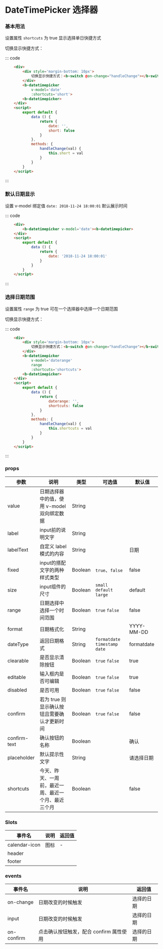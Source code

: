 # DateTimePicker 选择器

### 基本用法

设置属性 `shortcuts` 为 true 显示选择单日快捷方式

<div class='example'>
    <div class='example-box'>
        <div style='margin-bottom: 10px'>
            切换显示快捷方式：<b-switch @on-change="handleChange"></b-switch>
        </div>
        <b-datetimepicker 
            v-model='date' 
            :shortcuts='short'>
        <b-datetimepicker>
    </div>

::: code
```html
    <div>
        <div style='margin-bottom: 10px'>
            切换显示快捷方式：<b-switch @on-change="handleChange"></b-switch>
        </div>
        <b-datetimepicker 
            v-model='date' 
            :shortcuts='short'>
        <b-datetimepicker>
    </div>
    <script>
        export default {
            data () {
                return {
                    date: '',
                    short: false
                }
            },
            methods: {
                handleChange(val) {
                    this.short = val
                }
            }
        }
    </script>
```
:::
</div>

### 默认日期显示

设置 v-model 绑定值 `date: 2018-11-24 18:00:01` 默认展示时间

<div class='example'>
    <div class='example-box'>
        <b-datetimepicker v-model='date1'><b-datetimepicker>
    </div>

::: code
```html
    <div>
        <b-datetimepicker v-model='date'><b-datetimepicker>
    </div>
    <script>
        export default {
            data () {
                return {
                    date: '2018-11-24 18:00:01'
                }
            }
        }
    </script>
```
:::
</div>

### 选择日期范围

设置属性 `range` 为 true 可在一个选择器中选择一个日期范围

<div class='example'>
    <div class='example-box'>
        <div style='margin-bottom: 10px'>
            切换显示快捷方式：<b-switch @on-change="handleChangeShortcuts"></b-switch>
        </div>
        <b-datetimepicker 
            v-model='daterange' 
            range 
            :shortcuts='shortcuts'>
        <b-datetimepicker>
    </div>

::: code
```html
    <div>
        <div style='margin-bottom: 10px'>
            切换显示快捷方式：<b-switch @on-change="handleChange"></b-switch>
        </div>
        <b-datetimepicker 
            v-model='daterange' 
            range 
            :shortcuts='shortcuts'>
        <b-datetimepicker>
    </div>
    <script>
        export default {
            data () {
                return {
                    daterange: '',
                    shortcuts: false
                }
            },
            methods: {
                handleChange(val) {
                    this.shortcuts = val
                }
            }
        }
    </script>
```
:::
</div>

<script>
    export default {
        data () {
            return {
                date: '',
                short: false,
                date1: '2018-11-24 18:00:01',
                daterange: '',
                shortcutsdate: '',
                shortcuts: false,
                popup: '',
            }
        },
        methods: {
            handleChange(val) {
                this.short = val
            },
            handleChangeShortcuts(val) {
                this.shortcuts = val
            }
        }
    }
</script>

### props

| 参数 | 说明 | 类型 | 可选值 | 默认值 |
| ---- | ---- | ---- | ---- | ---- |
| value | 日期选择器中的值，使用 v-model 双向绑定数据 | String |
| label | input前的说明文字 | String | | |
| labelText | 自定义 label 模式的内容 | String  | | 日期 |
| fixed | input的搭配文字的两种样式类型 | Boolean  | `true`、`false` | false |
| size | input组件的尺寸 | Boolean  | `small` `default` `large` | default |
| range | 日期选择中选择一个时间范围 | Boolean  | `true` `false` | false |
| format | 日期格式化 | String  | | YYYY-MM-DD |
| dateType | 返回日期格式 | String | `formatdate` `timestamp` `date` | formatdate |
| clearable | 是否显示清除按钮 | Boolean  | `true` `false` | true |
| editable | 输入框内是否可编辑 | Boolean  | `true` `false` | true |
| disabled | 是否可用 | Boolean | `true` `false` | false |
| confirm | 若为 true 则显示确认按钮且需要确认才更新时间 | Boolean | `true` `false` | false |
| confirm-text | 确认按钮的名称 | Boolean | | 确认 |
| placeholder | 默认提示性文字 | String |  | 请选择日期 |
| shortcuts | 今天、昨天、一周前，最近一周、最近一个月、最近三个月 | Boolean |  | false |

### Slots
| 事件名 | 说明	| 返回值 |
| ---- | ---- | ---- |
| calendar-icon | 图标 | - |
| header |  |  |
| footer |  |  |


### events
| 事件名 | 说明	| 返回值 |
| ---- | ---- | ---- |
| on-change | 日期改变的时候触发 | 选择的日期 |
| input | 日期改变的时候触发 | 选择的日期 |
| on-confirm | 点击确认按钮触发，配合 confirm 属性使用 | 选择的日期 |
